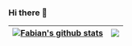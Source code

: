 ### Hi there 👋

| <a href="https://github.com/Gozrid/Gozrid"><img align="center" src="https://github-readme-stats.vercel.app/api?username=Gozrid&show_icons=true&include_all_commits=true&theme=catppuccin_latte&hide_border=true" alt="Fabian's github stats" /></a> | <a href="https://github.com/Gozrid/Gozrid"><img align="center" src="https://github-readme-stats.vercel.app/api/top-langs/?username=Gozrid&layout=compact&theme=catppuccin_latte&hide_border=true" /></a> |
| ------------- | ------------- |

<!--
&theme=buefy

![GitHub stats](https://github-readme-stats.vercel.app/api?username=Gozrid&hide=stars&hide_border=true)

![Top Langs](https://github-readme-stats.vercel.app/api/top-langs/?username=Gozrid&hide_border=true)
-->
<!--
**Gozrid/Gozrid** is a ✨ _special_ ✨ repository because its `README.md` (this file) appears on your GitHub profile.

Here are some ideas to get you started:

- 🔭 I’m currently working on ...
- 🌱 I’m currently learning ...
- 👯 I’m looking to collaborate on ...
- 🤔 I’m looking for help with ...
- 💬 Ask me about ...
- 📫 How to reach me: ...
- 😄 Pronouns: ...
- ⚡ Fun fact: ...
-->
